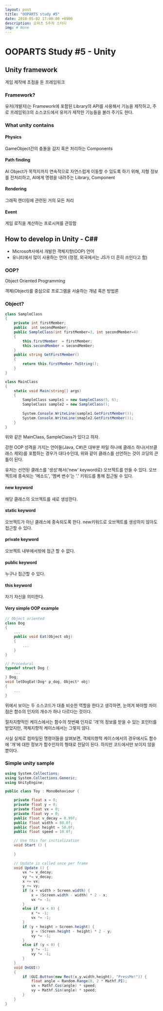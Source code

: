 ```yaml
---
layout: post
title: "OOPARTS study #5"
date: 2018-05-02 17:00:00 +0900
description: 오파츠 5주차 스터디
img: # None
---
```


# OOPARTS Study #5 - Unity



## Unity framework

게임 제작에 초점을 둔 프레임워크



### Framework?

유저(개발자)는 Framework에 포함된 Library의 API를 사용해서 기능을 제작하고, 주로 프레임워크의 소스코드에서 유저가 제작한 기능들을 불러 주기도 한다.



### What unity contains

#### Physics

GameObject간의 충돌을 감지 혹은 처리하는 Components

#### Path finding

AI Object가 목적지까지 연속적으로 자연스럽게 이동할 수 있도록 하기 위해, 지형 정보를 전처리하고, AI에게 명령을 내려주는 Library, Component

#### Rendering

그래픽 렌더링에 관련된 거의 모든 처리

#### Event

게임 로직을 계산하는 프로시져를 관장함



## How to develop in Unity - C##

* Microsoft사에서 개발한 객체지향(OOP) 언어
* 유니티에서 많이 사용하는 언어 (정정, 외국에서는 JS가 더 흔히 쓰인다고 함)

### OOP?

Object Oriented Programming

객체(Object)를 중심으로 프로그램을 서술하는 개념 혹은 방법론

### Object?

```C#
class SampleClass
{
    private int firstMember;
    public  int secondMember;
    public SampleClass(int firstMember=3, int secondMember=4)
    {
        this.firstMember  = firstMember;
        this.secondMember = secondMember;
    }
    public string GetFirstMember()
    {
        return this.firstMember.ToString();
    }
}
```

```C#
class MainClass
{
    static void Main(string[] args)
    {
        SampleClass sample1 = new SampleClass(5, 6);
        SampleClass sample2 = new SampleClass();
        
        System.Console.WriteLine(sample1.GetFirstMember());
        System.Console.WriteLine(smaple2.GetFirstMember());
    }
}
```

위와 같은 MainClass, SampleClass가 있다고 하자.

강한 OOP 성격을 가지는 언어들(Java, C#)은 대부분 파일 하나에 클래스 하나(서브클래스 제외)를 포함하는 경우가 대다수인데, 위와 같이 클래스를 선언하는 것이 코딩의 큰 틀이 된다.

유저는 선언된 클래스를 '생성'해서('new' keyword로) 오브젝트를 만들 수 있다. 오브젝트에 종속되는 '메소드', '멤버 변수'는 '.' 키워드를 통해 접근될 수 있다.

#### new keyword

해당 클래스의 오브젝트를 새로 생성한다.

#### static keyword

오브젝트가 아닌 클래스에 종속되도록 한다. new키워드로 오브젝트를 생성하지 않아도 접근할 수 있다.

#### private keyword

오브젝트 내부에서밖에 접근 할 수 없다.

#### public keyword

누구나 접근할 수 있다.

#### this keyword

자기 자신을 의미한다.

#### Very simple OOP example

```C#
// Object oriented
class Dog
{
    ...
    public void Eat(Object obj)
    {
        ...
    }
}
```

```C
// Procedural
typedef struct Dog {
    ...
} Dog;
void letDogEat(Dog* p_dog, Object* obj)
{
    ...
}
```

위에서 보이는 두 소스코드가 대충 비슷한 역할을 한다고 생각하면, 눈여겨 봐야할 차이점은 함수의 인자의 개수가 하나 다르다는 것이다.

절차지향적인 케이스에서는 함수의 첫번째 인자로 '개'의 정보를 받을 수 있는 포인터를 받았지만, 객체지향적 케이스에서는 그렇지 않다.

사실 실제로 컴파일된 명령어들을 살펴보면, 객체지향적 케이스에서의 경우에서도 함수에 '개'에 대한 정보가 함수인자의 형태로 전달이 된다. 하지만 코드에서만 보이지 않을 뿐이다.

### Simple unity sample

```C#
using System.Collections;
using System.Collections.Generic;
using UnityEngine;

public class Toy : MonoBehaviour {

	private float x = 0;
	private float y = 0;
	private float vx = 0;
	private float vy = 0;
	public float v_decay = 0.99f;
	public float width = 80.0f;
	public float height = 50.0f;
	public float speed = 10.0f;

	// Use this for initialization
	void Start () {
		
	}
	
	// Update is called once per frame
	void Update () {
		vx *= v_decay;
		vy *= v_decay;
		x += vx;
		y += vy;
		if (x + width > Screen.width) {
			x = (Screen.width - width) * 2 - x;
			vx *= -1;
		}
		else if (x < 0) {
			x *= -1;
			vx *= -1;
		}
		if (y + height > Screen.height) {
			y = (Screen.height - height) * 2 - y;
			vy *= -1;
		}
		else if (y < 0) {
			y *= -1;
			vy *= -1;
		}
	}
	void OnGUI()
	{
		if (GUI.Button(new Rect(x,y,width,height), "PressMe!")) {
			float angle = Random.Range(0, 2 * Mathf.PI);
			vx = Mathf.Cos(angle) * speed;
			vy = Mathf.Sin(angle) * speed;
		}
	}
}
```



